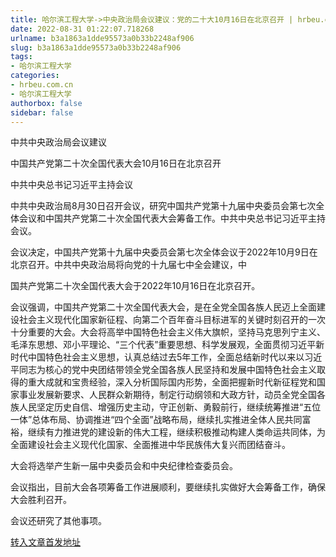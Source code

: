 ```yaml
---
title: 哈尔滨工程大学->中央政治局会议建议：党的二十大10月16日在北京召开 | hrbeu.com.cn
date: 2022-08-31 01:22:07.718268
urlname: b3a1863a1dde95573a0b33b2248af906
slug: b3a1863a1dde95573a0b33b2248af906
tags: 
- 哈尔滨工程大学
categories:
- hrbeu.com.cn
- 哈尔滨工程大学
authorbox: false
sidebar: false
---
```

中共中央政治局会议建议

中国共产党第二十次全国代表大会10月16日在北京召开

中共中央总书记习近平主持会议

中共中央政治局8月30日召开会议，研究中国共产党第十九届中央委员会第七次全体会议和中国共产党第二十次全国代表大会筹备工作。中共中央总书记习近平主持会议。

会议决定，中国共产党第十九届中央委员会第七次全体会议于2022年10月9日在北京召开。中共中央政治局将向党的十九届七中全会建议，中
<!--more-->
国共产党第二十次全国代表大会于2022年10月16日在北京召开。

会议强调，中国共产党第二十次全国代表大会，是在全党全国各族人民迈上全面建设社会主义现代化国家新征程、向第二个百年奋斗目标进军的关键时刻召开的一次十分重要的大会。大会将高举中国特色社会主义伟大旗帜，坚持马克思列宁主义、毛泽东思想、邓小平理论、“三个代表”重要思想、科学发展观，全面贯彻习近平新时代中国特色社会主义思想，认真总结过去5年工作，全面总结新时代以来以习近平同志为核心的党中央团结带领全党全国各族人民坚持和发展中国特色社会主义取得的重大成就和宝贵经验，深入分析国际国内形势，全面把握新时代新征程党和国家事业发展新要求、人民群众新期待，制定行动纲领和大政方针，动员全党全国各族人民坚定历史自信、增强历史主动，守正创新、勇毅前行，继续统筹推进“五位一体”总体布局、协调推进“四个全面”战略布局，继续扎实推进全体人民共同富裕，继续有力推进党的建设新的伟大工程，继续积极推动构建人类命运共同体，为全面建设社会主义现代化国家、全面推进中华民族伟大复兴而团结奋斗。

大会将选举产生新一届中央委员会和中央纪律检查委员会。

会议指出，目前大会各项筹备工作进展顺利，要继续扎实做好大会筹备工作，确保大会胜利召开。

会议还研究了其他事项。



[转入文章首发地址](http://gongxue.cn/info/1141/72627.htm)
